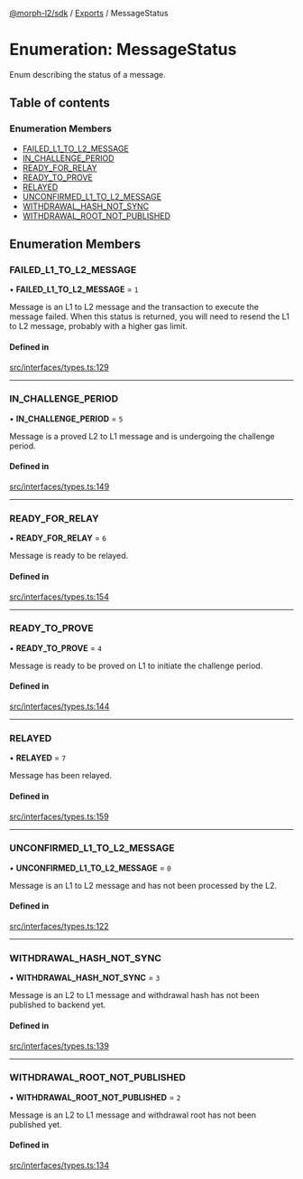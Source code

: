 [@morph-l2/sdk](../README) / [Exports](../modules) / MessageStatus

# Enumeration: MessageStatus

Enum describing the status of a message.

## Table of contents

### Enumeration Members

- [FAILED\_L1\_TO\_L2\_MESSAGE](MessageStatus#failed_l1_to_l2_message)
- [IN\_CHALLENGE\_PERIOD](MessageStatus#in_challenge_period)
- [READY\_FOR\_RELAY](MessageStatus#ready_for_relay)
- [READY\_TO\_PROVE](MessageStatus#ready_to_prove)
- [RELAYED](MessageStatus#relayed)
- [UNCONFIRMED\_L1\_TO\_L2\_MESSAGE](MessageStatus#unconfirmed_l1_to_l2_message)
- [WITHDRAWAL\_HASH\_NOT\_SYNC](MessageStatus#withdrawal_hash_not_sync)
- [WITHDRAWAL\_ROOT\_NOT\_PUBLISHED](MessageStatus#withdrawal_root_not_published)

## Enumeration Members

### FAILED\_L1\_TO\_L2\_MESSAGE

• **FAILED\_L1\_TO\_L2\_MESSAGE** = ``1``

Message is an L1 to L2 message and the transaction to execute the message failed.
When this status is returned, you will need to resend the L1 to L2 message, probably with a
higher gas limit.

#### Defined in

[src/interfaces/types.ts:129](https://github.com/morph-l2/sdk/tree/97c4394/src/interfaces/types.ts#L129)

___

### IN\_CHALLENGE\_PERIOD

• **IN\_CHALLENGE\_PERIOD** = ``5``

Message is a proved L2 to L1 message and is undergoing the challenge period.

#### Defined in

[src/interfaces/types.ts:149](https://github.com/morph-l2/sdk/tree/97c4394/src/interfaces/types.ts#L149)

___

### READY\_FOR\_RELAY

• **READY\_FOR\_RELAY** = ``6``

Message is ready to be relayed.

#### Defined in

[src/interfaces/types.ts:154](https://github.com/morph-l2/sdk/tree/97c4394/src/interfaces/types.ts#L154)

___

### READY\_TO\_PROVE

• **READY\_TO\_PROVE** = ``4``

Message is ready to be proved on L1 to initiate the challenge period.

#### Defined in

[src/interfaces/types.ts:144](https://github.com/morph-l2/sdk/tree/97c4394/src/interfaces/types.ts#L144)

___

### RELAYED

• **RELAYED** = ``7``

Message has been relayed.

#### Defined in

[src/interfaces/types.ts:159](https://github.com/morph-l2/sdk/tree/97c4394/src/interfaces/types.ts#L159)

___

### UNCONFIRMED\_L1\_TO\_L2\_MESSAGE

• **UNCONFIRMED\_L1\_TO\_L2\_MESSAGE** = ``0``

Message is an L1 to L2 message and has not been processed by the L2.

#### Defined in

[src/interfaces/types.ts:122](https://github.com/morph-l2/sdk/tree/97c4394/src/interfaces/types.ts#L122)

___

### WITHDRAWAL\_HASH\_NOT\_SYNC

• **WITHDRAWAL\_HASH\_NOT\_SYNC** = ``3``

Message is an L2 to L1 message and withdrawal hash has not been published to backend yet.

#### Defined in

[src/interfaces/types.ts:139](https://github.com/morph-l2/sdk/tree/97c4394/src/interfaces/types.ts#L139)

___

### WITHDRAWAL\_ROOT\_NOT\_PUBLISHED

• **WITHDRAWAL\_ROOT\_NOT\_PUBLISHED** = ``2``

Message is an L2 to L1 message and withdrawal root has not been published yet.

#### Defined in

[src/interfaces/types.ts:134](https://github.com/morph-l2/sdk/tree/97c4394/src/interfaces/types.ts#L134)
